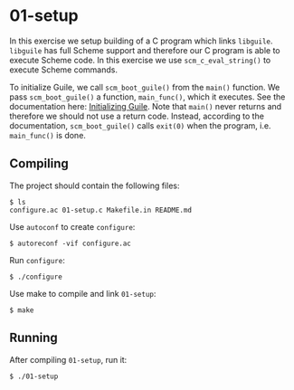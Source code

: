 # 01-setup

In this exercise we setup building of a C program which links `libguile`. `libguile` has full Scheme support and
therefore our C program is able to execute Scheme code. In this exercise we use `scm_c_eval_string()` to execute Scheme
commands.

To initialize Guile, we call `scm_boot_guile()` from the `main()` function. We pass `scm_boot_guile()` a function,
`main_func()`, which it executes. See the documentation here: [Initializing
Guile](https://www.gnu.org/software/guile/manual/html_node/Initialization.html). Note that `main()` never returns and
therefore we should not use a return code. Instead, according to the documentation, `scm_boot_guile()` calls `exit(0)`
when the program, i.e. `main_func()` is done.

## Compiling

The project should contain the following files:

    $ ls
    configure.ac 01-setup.c Makefile.in README.md

Use `autoconf` to create `configure`:

    $ autoreconf -vif configure.ac

Run `configure`:

    $ ./configure

Use make to compile and link `01-setup`:

    $ make

## Running

After compiling `01-setup`, run it:

    $ ./01-setup
